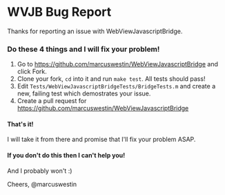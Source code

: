 # WVJB Bug Report

Thanks for reporting an issue with WebViewJavascriptBridge.

### Do these 4 things and I will fix your problem!

1. Go to https://github.com/marcuswestin/WebViewJavascriptBridge and click Fork.
2. Clone your fork, `cd` into it and run `make test`. All tests should pass!
3. Edit `Tests/WebViewJavascriptBridgeTests/BridgeTests.m` and create a new, failing test which demostrates your issue.
4. Create a pull request for https://github.com/marcuswestin/WebViewJavascriptBridge

#### That's it!

I will take it from there and promise that I'll fix your problem ASAP.

#### If you don't do this then I can't help you!

And I probably won't :)

Cheers,
@marcuswestin
